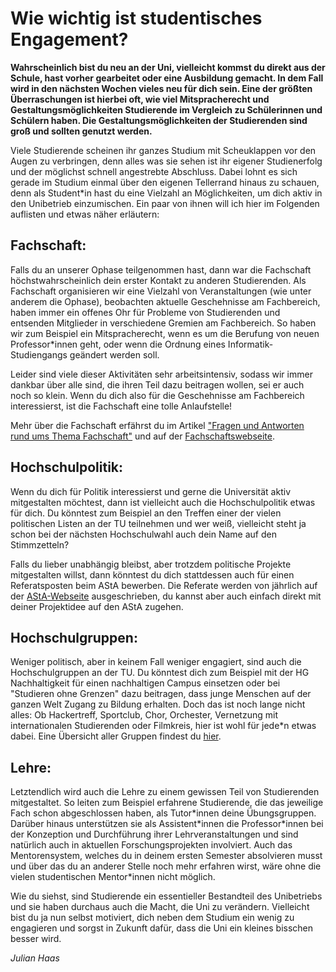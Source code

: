 # Wie wichtig ist studentisches Engagement?

**Wahrscheinlich bist du neu an der Uni, vielleicht kommst du direkt aus der Schule, hast vorher gearbeitet oder eine Ausbildung gemacht. In dem Fall wird in den nächsten Wochen vieles neu für dich sein. Eine der größten Überraschungen ist hierbei oft, wie viel Mitspracherecht und Gestaltungsmöglichkeiten Studierende im Vergleich zu Schülerinnen und Schülern haben. Die Gestaltungsmöglichkeiten der Studierenden sind groß und sollten genutzt werden.**

Viele Studierende scheinen ihr ganzes Studium mit Scheuklappen vor den Augen zu verbringen, denn alles was sie sehen ist ihr eigener Studienerfolg und der möglichst schnell angestrebte Abschluss. Dabei lohnt es sich gerade im Studium einmal über den eigenen Tellerrand hinaus zu schauen, denn als Student\*in hast du eine Vielzahl an Möglichkeiten, um dich aktiv in den Unibetrieb einzumischen. Ein paar von ihnen will ich hier im Folgenden auflisten und etwas näher erläutern:

## Fachschaft:

Falls du an unserer Ophase teilgenommen hast, dann war die Fachschaft höchstwahrscheinlich dein erster Kontakt zu anderen Studierenden. Als Fachschaft organisieren wir eine Vielzahl von Veranstaltungen (wie unter anderem die Ophase),  beobachten aktuelle Geschehnisse am Fachbereich, haben immer ein offenes Ohr für Probleme von Studierenden und entsenden Mitglieder in verschiedene Gremien am Fachbereich. So haben wir zum Beispiel ein Mitspracherecht, wenn es um die Berufung von neuen Professor\*innen geht, oder wenn die Ordnung eines Informatik-Studiengangs geändert werden soll.

Leider sind viele dieser Aktivitäten sehr arbeitsintensiv, sodass wir immer dankbar über alle sind, die ihren Teil dazu beitragen wollen, sei er auch noch so klein. Wenn du dich also für die Geschehnisse am Fachbereich interessierst, ist die Fachschaft eine tolle Anlaufstelle!

Mehr über die Fachschaft erfährst du im Artikel ["Fragen und Antworten rund ums Thema Fachschaft"](fragen-fachschaft.md) und auf der [Fachschaftswebseite][1].

## Hochschulpolitik:

Wenn du dich für Politik interessierst und gerne die Universität aktiv mitgestalten möchtest, dann ist vielleicht auch die Hochschulpolitik etwas für dich. Du könntest zum Beispiel an den Treffen einer der vielen politischen Listen an der TU teilnehmen und wer weiß, vielleicht steht ja schon bei der nächsten Hochschulwahl auch dein Name auf den Stimmzetteln?

Falls du lieber unabhängig bleibst, aber trotzdem politische Projekte mitgestalten willst, dann könntest du dich stattdessen auch für einen Referatsposten beim AStA bewerben. Die Referate werden von jährlich auf der [AStA-Webseite][2] ausgeschrieben, du kannst aber auch einfach direkt mit deiner Projektidee auf den AStA zugehen.

## Hochschulgruppen:

Weniger politisch, aber in keinem Fall weniger engagiert, sind auch die Hochschulgruppen an der TU. Du könntest dich zum Beispiel mit der HG Nachhaltigkeit für einen nachhaltigen Campus einsetzen oder bei "Studieren ohne Grenzen" dazu beitragen, dass junge Menschen auf der ganzen Welt Zugang zu Bildung erhalten.
Doch das ist noch lange nicht alles: Ob Hackertreff, Sportclub, Chor, Orchester, Vernetzung mit internationalen Studierenden oder Filmkreis, hier ist wohl für jede\*n etwas dabei.
Eine Übersicht aller Gruppen findest du [hier][3].

## Lehre:

Letztendlich wird auch die Lehre zu einem gewissen Teil von Studierenden mitgestaltet. So leiten zum Beispiel erfahrene Studierende, die das jeweilige Fach schon abgeschlossen haben, als Tutor\*innen deine Übungsgruppen. Darüber hinaus unterstützen sie als Assistent\*innen die Professor\*innen bei der Konzeption und Durchführung ihrer Lehrveranstaltungen und sind natürlich auch in aktuellen Forschungsprojekten involviert.
Auch das Mentorensystem, welches du in deinem ersten Semester absolvieren musst und über das du an anderer Stelle noch mehr erfahren wirst, wäre ohne die vielen studentischen Mentor\*innen nicht möglich.

Wie du siehst, sind Studierende ein essentieller Bestandteil des Unibetriebs und sie haben durchaus auch die Macht, die Uni zu verändern. Vielleicht bist du ja nun selbst motiviert, dich neben dem Studium ein wenig zu engagieren und sorgst in Zukunft dafür, dass die Uni ein kleines bisschen besser wird.

*Julian Haas*

[1]: http://www.d120.de
[2]: https://www.asta.tu-darmstadt.de
[3]: https://www.tu-darmstadt.de/studieren/campusleben/engagement_student/hochschulgruppen.de.jsp
